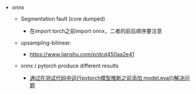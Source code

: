 - onnx
  - Segmentation fault (core dumped)
    - 在import torch之前import onnx，二者的前后顺序要注意
  
  - upsampling-bilinear:
    - https://www.jianshu.com/p/dcd450aa2e41
    
  - onnx / pytorch produce different results
    - [通过在测试代码中运行pytorch模型推断之前添加 model.eval()解决问题](https://stackoverflow.com/questions/57423150/outputs-are-different-between-onnx-and-pytorch)